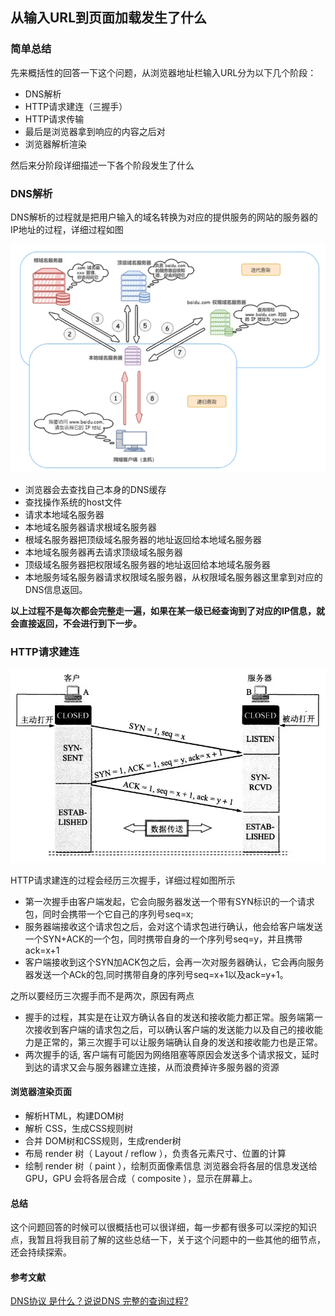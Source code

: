 ## 从输入URL到页面加载发生了什么

### 简单总结

先来概括性的回答一下这个问题，从浏览器地址栏输入URL分为以下几个阶段：
- DNS解析
- HTTP请求建连（三握手）
- HTTP请求传输
- 最后是浏览器拿到响应的内容之后对
- 浏览器解析渲染

然后来分阶段详细描述一下各个阶段发生了什么

### DNS解析
DNS解析的过程就是把用户输入的域名转换为对应的提供服务的网站的服务器的IP地址的过程，详细过程如图

![DNS查询过程](./../images/DNS.png)
- 浏览器会去查找自己本身的DNS缓存
- 查找操作系统的host文件
- 请求本地域名服务器
- 本地域名服务器请求根域名服务器
- 根域名服务器把顶级域名服务器的地址返回给本地域名服务器
- 本地域名服务器再去请求顶级域名服务器
- 顶级域名服务器把权限域名服务器的地址返回给本地域名服务器
- 本地服务域名服务器请求权限域名服务器，从权限域名服务器这里拿到对应的DNS信息返回。

**以上过程不是每次都会完整走一遍，如果在某一级已经查询到了对应的IP信息，就会直接返回，不会进行到下一步。**

### HTTP请求建连
![](./../images/handleshake.webp)

HTTP请求建连的过程会经历三次握手，详细过程如图所示

- 第一次握手由客户端发起，它会向服务器发送一个带有SYN标识的一个请求包，同时会携带一个它自己的序列号seq=x;
- 服务器端接收这个请求包之后，会对这个请求包进行确认，他会给客户端发送一个SYN+ACK的一个包，同时携带自身的一个序列号seq=y，并且携带ack=x+1
- 客户端接收到这个SYN加ACK包之后，会再一次对服务器确认，它会再向服务器发送一个ACk的包,同时携带自身的序列号seq=x+1以及ack=y+1。
  
之所以要经历三次握手而不是两次，原因有两点
  - 握手的过程，其实是在让双方确认各自的发送和接收能力都正常。服务端第一次接收到客户端的请求包之后，可以确认客户端的发送能力以及自己的接收能力是正常的，第三次握手可以让服务端确认自身的发送和接收能力也是正常。
  - 两次握手的话, 客户端有可能因为网络阻塞等原因会发送多个请求报文，延时到达的请求又会与服务器建立连接，从而浪费掉许多服务器的资源

#### 浏览器渲染页面
- 解析HTML，构建DOM树
- 解析 CSS，生成CSS规则树
- 合并 DOM树和CSS规则，生成render树
- 布局 render 树（ Layout / reflow ），负责各元素尺寸、位置的计算
- 绘制 render 树（ paint ），绘制页面像素信息
浏览器会将各层的信息发送给 GPU，GPU 会将各层合成（ composite ），显示在屏幕上。

#### 总结
这个问题回答的时候可以很概括也可以很详细，每一步都有很多可以深挖的知识点，我暂且将我目前了解的这些总结一下，关于这个问题中的一些其他的细节点，还会持续探索。

#### 参考文献
[DNS协议 是什么？说说DNS 完整的查询过程?](https://github.com/febobo/web-interview/issues/141)
